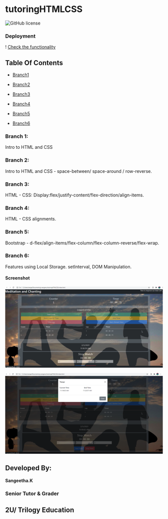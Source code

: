 # tutoringHTMLCSS
![GitHub license](https://img.shields.io/badge/license-MIT-blue.svg)

### Deployment
! [Check the functionality](https://sanganu.github.io/tutoringHTMLCSS/)

## Table Of Contents

* [Branch1](#branch1)

* [Branch2]([#branch2)

* [Branch3](#branch3)

* [Branch4](#branch4)

* [Branch5](#branch5)

* [Branch6](#branch6)



### Branch 1:

Intro to HTML and CSS

### Branch 2:
Intro to HTML and CSS - space-between/ space-around / row-reverse.

### Branch 3:

HTML - CSS: Display:flex/justify-content/flex-direction/align-items.

### Branch 4:

HTML - CSS alignments.


### Branch 5:

Bootstrap - d-flex/align-items/flex-column/flex-column-reverse/flex-wrap.


### Branch 6:

Features using Local Storage. setInterval, DOM Manipulation.


#### Screenshot

![Screenshot](https://github.com/Sanganu/tutoringHTMLCSS/blob/branch6/assets/Screenshot1.PNG)



![Screenshot](https://github.com/Sanganu/tutoringHTMLCSS/blob/branch6/assets/Screenshot2.PNG)


## Developed By:


#### Sangeetha.K

### Senior Tutor & Grader

## 2U/ Trilogy Education 

